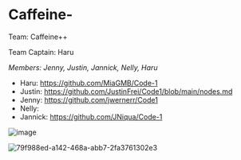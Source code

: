 # Caffeine-
Team: Caffeine++

Team Captain: Haru

_Members: Jenny, Justin, Jannick, Nelly, Haru_

- Haru: https://github.com/MiaGMB/Code-1
- Justin: https://github.com/JustinFrei/Code1/blob/main/nodes.md
- Jenny: https://github.com/jwernerr/Code1
- Nelly:
- Jannick: https://github.com/JNiqua/Code-1


![image](https://github.com/MiaGMB/Caffeine-/assets/173050213/b741bd8b-5520-4c38-8eeb-73bb4d7187e8)

  
![79f988ed-a142-468a-abb7-2fa3761302e3](https://github.com/MiaGMB/Caffeine-/assets/173050947/a4921e8e-48f9-468e-8f64-d0e76f1bcd61)




